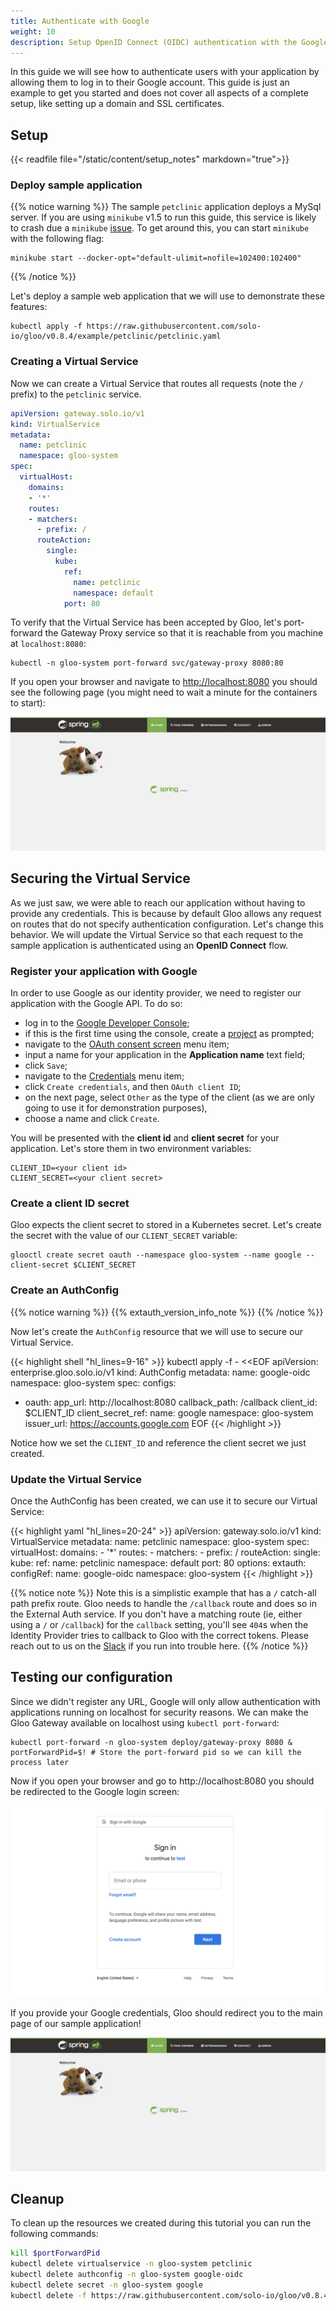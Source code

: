 ```yaml
---
title: Authenticate with Google
weight: 10
description: Setup OpenID Connect (OIDC) authentication with the Google identity provider. 
---
```


In this guide we will see how to authenticate users with your application by allowing them to log in to their Google 
account. This guide is just an example to get you started and does not cover all aspects of a complete setup, 
like setting up a domain and SSL certificates.

## Setup
{{< readfile file="/static/content/setup_notes" markdown="true">}}

### Deploy sample application
{{% notice warning %}}
The sample `petclinic` application deploys a MySql server. If you are using `minikube` v1.5 to run this guide, this 
service is likely to crash due a `minikube` [issue](https://github.com/kubernetes/minikube/issues/5751). 
To get around this, you can start `minikube` with the following flag:

```shell
minikube start --docker-opt="default-ulimit=nofile=102400:102400" 
```
{{% /notice %}}

Let's deploy a sample web application that we will use to demonstrate these features:
```shell
kubectl apply -f https://raw.githubusercontent.com/solo-io/gloo/v0.8.4/example/petclinic/petclinic.yaml
```

### Creating a Virtual Service
Now we can create a Virtual Service that routes all requests (note the `/` prefix) to the `petclinic` service.

```yaml
apiVersion: gateway.solo.io/v1
kind: VirtualService
metadata:
  name: petclinic
  namespace: gloo-system
spec:
  virtualHost:
    domains:
    - '*'
    routes:
    - matchers:
      - prefix: /
      routeAction:
        single:
          kube:
            ref:
              name: petclinic
              namespace: default
            port: 80
```

To verify that the Virtual Service has been accepted by Gloo, let's port-forward the Gateway Proxy service so that it is 
reachable from you machine at `localhost:8080`:
```
kubectl -n gloo-system port-forward svc/gateway-proxy 8080:80
```

If you open your browser and navigate to [http://localhost:8080](http://localhost:8080) you should see the following page (you might need to wait a 
minute for the containers to start):

![Pet Clinic app homepage](./../petclinic-home.png)

## Securing the Virtual Service
As we just saw, we were able to reach our application without having to provide any credentials. This is because by 
default Gloo allows any request on routes that do not specify authentication configuration. Let's change this behavior. 
We will update the Virtual Service so that each request to the sample application is authenticated using an 
**OpenID Connect** flow.

### Register your application with Google
In order to use Google as our identity provider, we need to register our application with the Google API.
To do so:
 
- log in to the [Google Developer Console](https://console.developers.google.com/);
- if this is the first time using the console, create a [project](https://cloud.google.com/resource-manager/docs/creating-managing-projects)
as prompted;
- navigate to the [OAuth consent screen](https://console.developers.google.com/apis/credentials/consent) menu item;
- input a name for your application in the **Application name** text field;
- click `Save`;
- navigate to the [Credentials](https://console.developers.google.com/apis/credentials) menu item;
- click `Create credentials`, and then `OAuth client ID`;
- on the next page, select `Other` as the type of the client (as we are only going to use it for demonstration purposes), 
- choose a name and click `Create`.

You will be presented with the **client id** and **client secret** for your application.
Let's store them in two environment variables:

```noop
CLIENT_ID=<your client id>
CLIENT_SECRET=<your client secret>
```

### Create a client ID secret
Gloo expects the client secret to stored in a Kubernetes secret. Let's create the secret with the value of our 
`CLIENT_SECRET` variable:

```shell
glooctl create secret oauth --namespace gloo-system --name google --client-secret $CLIENT_SECRET
```

### Create an AuthConfig
{{% notice warning %}}
{{% extauth_version_info_note %}}
{{% /notice %}}

Now let's create the `AuthConfig` resource that we will use to secure our Virtual Service.

{{< highlight shell "hl_lines=9-16" >}}
kubectl apply -f - <<EOF
apiVersion: enterprise.gloo.solo.io/v1
kind: AuthConfig
metadata:
  name: google-oidc
  namespace: gloo-system
spec:
  configs:
  - oauth:
      app_url: http://localhost:8080
      callback_path: /callback
      client_id: $CLIENT_ID
      client_secret_ref:
        name: google
        namespace: gloo-system
      issuer_url: https://accounts.google.com
EOF
{{< /highlight >}}

Notice how we set the `CLIENT_ID` and reference the client secret we just created.

### Update the Virtual Service
Once the AuthConfig has been created, we can use it to secure our Virtual Service:

{{< highlight yaml "hl_lines=20-24" >}}
apiVersion: gateway.solo.io/v1
kind: VirtualService
metadata:
  name: petclinic
  namespace: gloo-system
spec:
  virtualHost:
    domains:
    - '*'
    routes:
    - matchers:
      - prefix: /
      routeAction:
        single:
          kube:
            ref:
              name: petclinic
              namespace: default
            port: 80
    options:
      extauth:
        configRef:
          name: google-oidc
          namespace: gloo-system
{{< /highlight >}}

{{% notice note %}}
Note this is a simplistic example that has a `/` catch-all path prefix route. Gloo needs to handle the `/callback` route and does so in the External Auth service. If you don't have a matching route (ie, either using a `/` or `/callback`) for the `callback` setting, you'll see `404`s when the Identity Provider tries to callback to Gloo with the correct tokens. Please reach out to us on the [Slack](https://slack.solo.io) if you run into trouble here.
{{% /notice %}}

## Testing our configuration
Since we didn't register any URL, Google will only allow authentication with applications running on localhost for 
security reasons. We can make the Gloo Gateway available on localhost using `kubectl port-forward`:

```shell
kubectl port-forward -n gloo-system deploy/gateway-proxy 8080 &
portForwardPid=$! # Store the port-forward pid so we can kill the process later
```

Now if you open your browser and go to http://localhost:8080 you should be redirected to the Google login screen:

![Google login page](google-login.png)
 
If you provide your Google credentials, Gloo should redirect you to the main page of our sample application!

![Pet Clinic app homepage](./../petclinic-home.png)


## Cleanup
To clean up the resources we created during this tutorial you can run the following commands:

```bash
kill $portForwardPid
kubectl delete virtualservice -n gloo-system petclinic
kubectl delete authconfig -n gloo-system google-oidc
kubectl delete secret -n gloo-system google
kubectl delete -f https://raw.githubusercontent.com/solo-io/gloo/v0.8.4/example/petclinic/petclinic.yaml
```